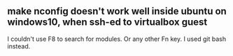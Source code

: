 ## make nconfig doesn't work well inside ubuntu on windows10, when ssh-ed to virtualbox guest

I couldn't use F8 to search for modules. Or any other Fn key. I used git bash instead.
